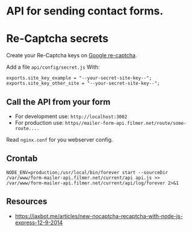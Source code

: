 # API for sending contact forms.

# Re-Captcha secrets

Create your Re-Captcha keys on [Google re-captcha](https://www.google.com/recaptcha/).

Add a file `api/config/secret.js` With:

    exports.site_key_example = "--your-secret-site-key--";
    exports.site_key_other_site = "--your-secret-site-key--";

## Call the API from your form

- For development use: `http://localhost:3002`
- For production use: `https//mailer-form-api.filmer.net/route/some-route....`

Read `nginx.conf` for you webserver config.

## Crontab

    NODE_ENV=production;/usr/local/bin/forever start --sourceDir /var/www/form-mailer-api.filmer.net/current/api api.js >> /var/www/form-mailer-api.filmer.net/current/api/log/forever 2>&1

## Resources

- https://jaxbot.me/articles/new-nocaptcha-recaptcha-with-node-js-express-12-9-2014
